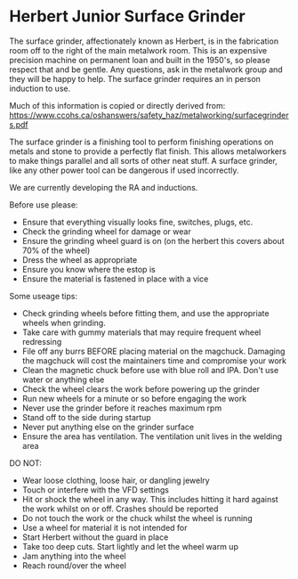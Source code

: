 # **Herbert Junior Surface Grinder**


The surface grinder, affectionately known as Herbert, is in the fabrication room off to the right of the main metalwork room. This is an expensive precision machine on permanent loan and built in the 1950's, so please respect that and be gentle. Any questions, ask in the metalwork group and they will be happy to help. The surface grinder requires an in person induction to use. 

Much of this information is copied or directly derived from: https://www.ccohs.ca/oshanswers/safety_haz/metalworking/surfacegrinders.pdf


The surface grinder is a finishing tool to perform finishing operations on metals and stone to provide a perfectly flat finish. This allows metalworkers to make things parallel and all sorts of other neat stuff. A surface grinder, like any other power tool can be dangerous if used incorrectly. 

We are currently developing the RA and inductions.

Before use please:

- Ensure that everything visually looks fine, switches, plugs, etc.
- Check the grinding wheel for damage or wear
- Ensure the grinding wheel guard is on (on the herbert this covers about 70% of the wheel)
- Dress the wheel as appropriate
- Ensure you know where the estop is
- Ensure the material is fastened in place with a vice

Some useage tips:

- Check grinding wheels before fitting them, and use the appropriate wheels when grinding.
- Take care with gummy materials that may require frequent wheel redressing
- File off any burrs BEFORE placing material on the magchuck. Damaging the magchuck will cost the maintainers time and compromise your work
- Clean the magnetic chuck before use with blue roll and IPA. Don't use water or anything else
- Check the wheel clears the work before powering up the grinder
- Run new wheels for a minute or so before engaging the work
- Never use the grinder before it reaches maximum rpm
- Stand off to the side during startup
- Never put anything else on the grinder surface
- Ensure the area has ventilation. The ventilation unit lives in the welding area

DO NOT: 

- Wear loose clothing, loose hair, or dangling jewelry
- Touch or interfere with the VFD settings
- Hit or shock the wheel in any way. This includes hitting it hard against the work whilst on or off. Crashes should be reported
- Do not touch the work or the chuck whilst the wheel is running
- Use a wheel for material it is not intended for
- Start Herbert without the guard in place
- Take too deep cuts. Start lightly and let the wheel warm up
- Jam anything into the wheel
- Reach round/over the wheel
                                                          
